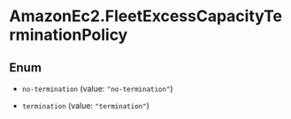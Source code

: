 # AmazonEc2.FleetExcessCapacityTerminationPolicy

## Enum


* `no-termination` (value: `"no-termination"`)

* `termination` (value: `"termination"`)


